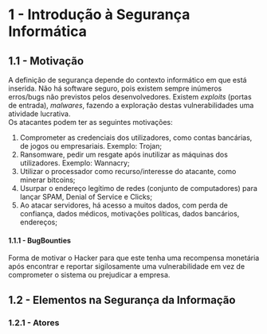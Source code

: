 # 1 - Introdução à Segurança Informática

## 1.1 - Motivação

A definição de segurança depende do contexto informático em que está inserida. Não há software seguro, pois existem sempre inúmeros erros/bugs não previstos pelos desenvolvedores. Existem *exploits* (portas de entrada), *malwares*, fazendo a exploração destas vulnerabilidades uma atividade lucrativa. <br>
Os atacantes podem ter as seguintes motivações:

1. Comprometer as credenciais dos utilizadores, como contas bancárias, de jogos ou empresariais. Exemplo: Trojan;
2. Ransomware, pedir um resgate após inutilizar as máquinas dos utilizadores. Exemplo: Wannacry;
3. Utilizar o processador como recurso/interesse do atacante, como minerar bitcoins;
4. Usurpar o endereço legítimo de redes (conjunto de computadores) para lançar SPAM, Denial of Service e Clicks;
5. Ao atacar servidores, há acesso a muitos dados, com perda de confiança, dados médicos, motivações políticas, dados bancários, endereços;

#### 1.1.1 - BugBounties

Forma de motivar o Hacker para que este tenha uma recompensa monetária após encontrar e reportar sigilosamente uma vulnerabilidade em vez de comprometer o sistema ou prejudicar a empresa.

## 1.2 - Elementos na Segurança da Informação

### 1.2.1 - Atores
